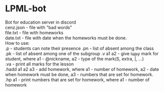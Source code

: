 # LPML-bot
Bot for education server in discord  
cenz.json - file with "bad words"      
file.txt - file with homeworks   
date.txt - file with date when the homeworks must be done.             
How to use:                                        
.p - students can note their presence
.pn - list of absent among the class                             
.pk - list of absent among one of the subgroup
.v a1 a2 - give іщьу mark for student, where a1 - @nickname,  a2 - type of the mark(S, extra, |, ...)  
.va - print all marks for the lesson                           
.hadd a1 a2 a3 - add homework, where a1 - number of homework,  a2  - date when homework must be done, a3 - numbers that are set for homework.                                  
.hp a1 - print numbers that are set for homework, where a1 - number of homework        
